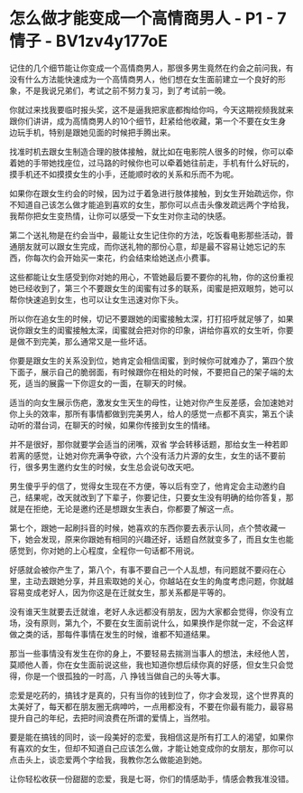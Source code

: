 # 怎么做才能变成一个高情商男人 - P1 - 7情子 - BV1zv4y177oE

记住的几个细节能让你变成一个高情商男人，那很多男生竟然在约会之前问我，有没有什么方法能快速成为一个高情商男人，他们想在女生面前建立一个良好的形象，不是我说兄弟们，考试之前不努力复习，到了考试前一晚。

你就过来找我要临时报头奖，这不是逼我把家底都掏给你吗，今天这期视频我就来跟你们讲讲，成为高情商男人的10个细节，赶紧给他收藏，第一个不要在女生身边玩手机，特别是跟她见面的时候把手腾出来。

找准时机去跟女生制造合理的肢体接触，就比如在电影院人很多的时候，你可以牵着她的手带她找座位，过马路的时候你也可以牵着她往前走，手机有什么好玩的，摸手机还不如摸摸女生的小手，还能顺时收的关系和乐而不为呢。

如果你在跟女生约会的时候，因为过于着急进行肢体接触，到女生开始疏远你，你不知道自己该怎么做才能追到喜欢的女生，那你可以点击头像发疏远两个字给我，我帮你把女生变热情，让你可以感受一下女生对你主动的快感。

第二个送礼物是在约会当中，最能让女生记住你的方法，吃饭看电影那些活动，普通朋友就可以跟女生完成，而你送礼物的那份心意，却是最不容易让她忘记的东西，你每次约会开始买一束花，约会结束给她送点小费事。

这些都能让女生感受到你对她的用心，不管她最后要不要你的礼物，你的这份重视她已经收到了，第三个不要跟女生的闺蜜有过多的联系，闺蜜是把双眼剪，她可以帮你快速追到女生，也可以让女生迅速对你下头。

所以你在追女生的时候，切记不要跟她的闺蜜接触太深，打打招呼就足够了，如果说你跟女生的闺蜜接触太深，闺蜜就会把对你的印象，讲给你喜欢的女生听，你要是做不到完美，那么通常又是一些坏话。

你要是跟女生的关系没到位，她肯定会相信闺蜜，到时候你可就难办了，第四个放下面子，展示自己的脆弱面，有时候跟你在相处的时候，不要把自己的架子端的太死，适当的展露一下你逗女的一面，在聊天的时候。

适当的向女生展示伤疤，激发女生天生的母性，让她对你产生反差感，会加速她对你上头的效率，那所有事情都做到完美男人，给人的感觉一点都不真实，第五个读动听的潜台词，在聊天的时候，如果你传接到女生的情绪。

并不是很好，那你就要学会适当的闭嘴，双省 学会转移话题，那给女生一种若即若离的感觉，让她对你充满争夺欲，六个没有活力片源的女生，女生的话不要前行，很多男生邀约女生的时候，女生总会说句改天吧。

男生傻乎乎的信了，觉得女生现在不方便，等以后有空了，他肯定会主动邀约自己，结果呢，改天就改到了下辈子，你要记住，只要女生没有明确的给你答复，那就是在拒绝，无论是邀约还是想跟女生表白，你都要了解这一点。

第七个，跟她一起刷抖音的时候，她喜欢的东西你要去表示认同，点个赞收藏一下，她会发现，原来你跟她有相同的兴趣还好，话题自然就变多了，而且女生也能感觉到，你对她的上心程度，全程你一句话都不用说。

好感就会被你产生了，第八个，有事不要自己一个人乱想，有问题就不要闷在心里，主动去跟她分享，并且索取她的关心，你越站在女生的角度考虑问题，你就越容易变成老好人，因为你这是在迁就女生，那关系都是平等的。

没有谁天生就要去迁就谁，老好人永远都没有朋友，因为大家都会觉得，你没有立场，没有原则，第九个，不要在女生面前说什么，如果换作是你就一定，不会这样做之类的话，那每件事情在发生的时候，谁都不知道结果。

那当一些事情没有发生在你的身上，不要轻易去揣测当事人的想法，未经他人苦，莫顺他人善，你在女生面前说这些，我也知道你想后续你真的好感，但女生只会觉得，你是一个很孤独的一时高，八 挣钱当做自己的头等大事。

恋爱是吃药的，搞钱才是真的，只有当你的钱到位了，你才会发现，这个世界真的太美好了，每天都在朋友圈无病呻吟，一点用都没有，不要在你最有能力，最容易提升自己的年纪，去把时间浪费在所谓的爱情上，当然啦。

要是能在搞钱的同时，谈一段美好的恋爱，我相信这是所有打工人的渴望，如果你有喜欢的女生，但却不知道自己应该怎么做，才能让她变成你的女朋友，那你可以点击头上，谈恋爱两个字给我，我教你怎么做能追到她。

让你轻松收获一份甜甜的恋爱，我是七哥，你们的情感助手，情感会教我准没错。
